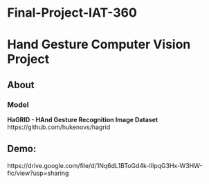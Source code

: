 # Final-Project-IAT-360

<h1>Hand Gesture Computer Vision Project</h1>

<h2>About</h2>
<h3>Model</h3>
<strong>HaGRID - HAnd Gesture Recognition Image Dataset</strong>
https://github.com/hukenovs/hagrid

<h2>Demo:</h2>
https://drive.google.com/file/d/1Nq6dL1BToGd4k-IIlpqG3Hx-W3HW-fic/view?usp=sharing